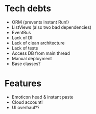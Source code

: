# Tech debts

* ORM (prevents Instant Run!)
* ListViews (also two bad dependencies)
* EventBus
* Lack of DI
* Lack of clean architecture
* Lack of tests
* Access DB from main thread
* Manual deployment
* Base classes?

# Features

* Emoticon head & instant paste
* Cloud account!
* UI overhaul??
